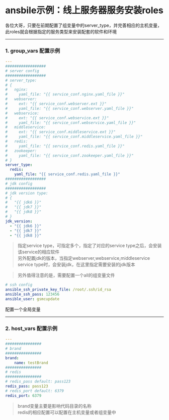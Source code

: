 # ansbile示例：线上服务器服务安装roles
各位大哥，只要在前期配置了组变量中的server_type，并完善相应的主机变量，此roles就会根据指定的服务类型来安装配套的软件和环境

---

### 1. group_vars 配置示例
``` yaml
---
##################
# server config
##################
# server_type:
# {
#   nginx:
#     yaml_file: "{{ service_conf.nginx.yaml_file }}" 
#   webserver:
#     ext: "{{ service_conf.webserver.ext }}"
#     yaml_file: "{{ service_conf.webserver.yaml_file }}"
#   webservice:
#     ext: "{{ service_conf.webservice.ext }}"
#     yaml_file: "{{ service_conf.webservice.yaml_file }}"
#   middleservice:
#     ext: "{{ service_conf.middleservice.ext }}"
#     yaml_file: "{{ service_conf.middleservice.yaml_file }}"
#   redis:
#     yaml_file: "{{ service_conf.redis.yaml_file }}" 
#   zookeeper:
#     yaml_file: "{{ service_conf.zookeeper.yaml_file }}" 
# }
server_type:
  redis:
    yaml_file: "{{ service_conf.redis.yaml_file }}" 
##################
# jdk config
##################
# jdk version type:
# {
#   "{{ jdk6 }}"
#   "{{ jdk7 }}"
#   "{{ jdk8 }}"
# }
jdk_version:
  - "{{ jdk6 }}"
  - "{{ jdk7 }}"
  - "{{ jdk8 }}"
```
> 指定service type，可指定多个，指定了对应的service type之后，会安装该service的相应软件  
另外配置jdk的版本，当指定webserver,webservice,middleservice service type时，会安装jdk，在这里指定需要安装的jdk版本

> 另外值得注意的是，需要配置一个all的组变量文件
``` yaml
# ssh config
ansible_ssh_private_key_file: /root/.ssh/id_rsa
ansible_ssh_pass: 123456
ansible_user: gsmcupdate
```
配置一个全局变量

---

### 2. host_vars 配置示例
``` yaml
---
################
# brand
################
brand:
    name: testBrand
################
# redis
################
# redis_pass default: pass123
redis_pass: pass123
# redis_port default: 6379
redis_port: 6379
```
> brand变量主要是影响代码目录的名称  
redis的相应配置可以配置在主机变量或者组变量中
